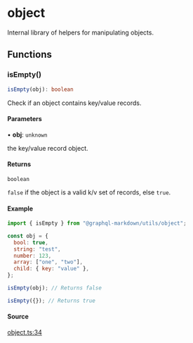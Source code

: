 # object

Internal library of helpers for manipulating objects.

## Functions

### isEmpty()

```ts
isEmpty(obj): boolean
```

Check if an object contains key/value records.

#### Parameters

• **obj**: `unknown`

the key/value record object.

#### Returns

`boolean`

`false` if the object is a valid k/v set of records, else `true`.

#### Example

```js
import { isEmpty } from "@graphql-markdown/utils/object";

const obj = {
  bool: true,
  string: "test",
  number: 123,
  array: ["one", "two"],
  child: { key: "value" },
};

isEmpty(obj); // Returns false

isEmpty({}); // Returns true
```

#### Source

[object.ts:34](https://github.com/graphql-markdown/graphql-markdown/blob/4217d2c0/packages/utils/src/object.ts#L34)
